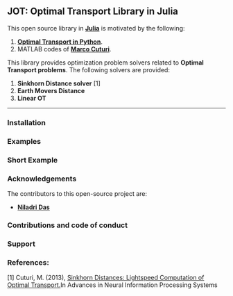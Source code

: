 ## JOT: Optimal Transport Library in Julia

This open source library in [**Julia**](https://julialang.org/) is motivated by the following:
1. [**Optimal Transport in Python**](https://github.com/rflamary/POT).
2. MATLAB codes of [**Marco Cuturi**](http://marcocuturi.net/).

This library provides optimization problem solvers related to **Optimal Transport problems**. The following solvers are provided:
1. **Sinkhorn Distance solver** [1]
2. **Earth Movers Distance**
3. **Linear OT**
****
### Installation
### Examples
### Short Example
### Acknowledgements
The contributors to this open-source project are:
* [**Niladri Das**](www.niladridas.com)

### Contributions and code of conduct
### Support
### References:
[1] Cuturi, M. (2013), [Sinkhorn Distances: Lightspeed Computation of Optimal Transport.](http://marcocuturi.net/Papers/cuturi13sinkhorn.pdf)In Advances in Neural Information Processing Systems
